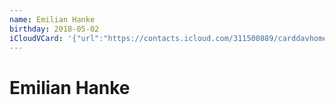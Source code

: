 ```yaml
---
name: Emilian Hanke
birthday: 2018-05-02
iCloudVCard: '{"url":"https://contacts.icloud.com/311500889/carddavhome/card/C9E07E87-22BB-453D-B620-1BA120CB9A1A.vcf","etag":"\"kmfhb56b\"","data":"BEGIN:VCARD\r\nVERSION:3.0\r\nFN:\r\nN:Hanke;Emilian;;;\r\nUID:82927309-C1B6-4D22-8186-48B449DA6B63\r\nBDAY;VALUE=date:2018-05-02\r\nPRODID:-//Apple Inc.//iOS 11.3//EN\r\nREV:2025-04-03T22:16:12Z\r\nORG:;\r\nEND:VCARD"}'
---
```

# Emilian Hanke